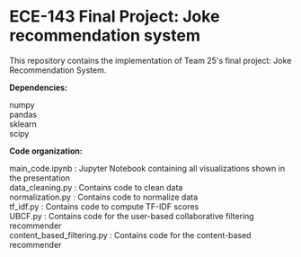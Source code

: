 # ECE-143 Final Project: Joke recommendation system

This repository contains the implementation of Team 25's final project: Joke Recommendation System. 

**Dependencies:**

numpy   
pandas   
sklearn  
scipy   

**Code organization:**   

main_code.ipynb : Jupyter Notebook containing all visualizations shown in the presentation   
data_cleaning.py : Contains code to clean data  
normalization.py : Contains code to normalize data   
tf_idf.py : Contains code to compute TF-IDF scores   
UBCF.py : Contains code for the user-based collaborative filtering recommender   
content_based_filtering.py : Contains code for the content-based recommender   
